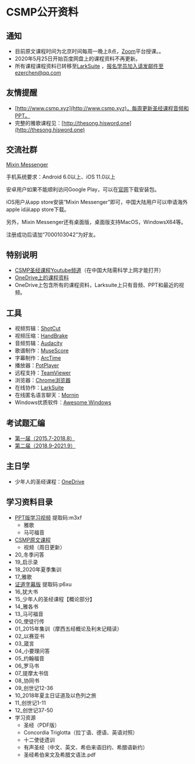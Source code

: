 # CSMP公开资料

## 通知

* 目前原文课程时间为北京时间每周一晚上8点，[Zoom](/zoom.md)平台授课。。
* 2020年5月25日开始百度网盘上的课程资料不再更新。
* 所有课程课程资料已转移至[LarkSuite](https://www.larksuite.com/download) ，报名学员加入请发邮件至ezerchen@qq.com

## 友情提醒

* [http://www.csmp.xyz](http://www.csmp.xyz)，每周更新圣经课程音频和PPT。
* 完整的雅歌课程见：[http://thesong.hisword.one](http://thesong.hisword.one)

## 交流社群

[Mixin Messenger](https://mixin.one/messenger)

手机系统要求：Android 6.0以上、iOS 11.0以上

安卓用户如果不能顺利访问Google Play，可以在[官网](https://mixin.one/messenger)下载安装包。

iOS用户从app store安装“Mixin Messenger”即可，中国大陆用户可以申请海外apple id从app store下载。

另外，Mixin Messenger还有桌面版，桌面版支持MacOS，WindowsX64等。

注册成功后请加“7000103042”为好友。

## 特别说明

* [CSMP圣经课程Youtube频道](https://www.youtube.com/channel/UC2MgB-upjmPWAP_p7hdk_MQ)（在中国大陆需科学上网才能打开）
* [OneDrive上的课程资料](https://1drv.ms/f/s!AgnuHY2oXaZp_HPkjxIc4fSR_hRc)
* OneDrive上包含所有的课程资料，Larksuite上只有音频、PPT和最近的视频。

## 工具

* 视频剪辑：[ShotCut](https://shotcut.org/)
* 视频压缩：[HandBrake](https://handbrake.fr/)
* 音频剪辑：[Audacity](https://www.audacityteam.org/)
* 歌谱制作：[MuseScore](https://musescore.org/)
* 字幕制作：[ArcTime](https://www.arctime.cn/)
* 播放器：[PotPlayer](https://potplayer.daum.net/)
* 远程支持：[TeamViewer](https://www.teamviewer.com/)
* 浏览器：[Chrome浏览器](https://dl.pconline.com.cn/download/51614.html)
* 在线协作：[LarkSuite](https://www.larksuite.com/download)
* 在线匿名语言聊天：[Mornin](https://mornin.fm)
* Windows优质软件：[Awesome Windows](https://github.com/Awesome-Windows/Awesome/blob/master/README-cn.md)

## 考试题汇编

* [第一届（2015.7-2018.8）](./csmp-exam-1st.md)  
* [第二届（2018.9-2021.9）](./csmp-exam-2nd.md)  

## 主日学

* 少年人的圣经课程：[OneDrive](https://1drv.ms/u/s!AgnuHY2oXaZpgbYlM2JSVvocUY-E9g?e=08qicA)

## 学习资料目录

* [PPT版学习视频](https://pan.baidu.com/s/1XvIRHxzyavBoJVxo_9TlYA) 提取码:m3xf
  * 雅歌
  * 马可福音
* [CSMP原文课程](https://pan.baidu.com/s/1ZPt9z9TC-e0gKSqs6PsrFw)
  * 视频（周日更新）
* 20_冬季问答
* 19_启示录
* 18_2020年夏季集训
* 17_雅歌
* [证道字幕版](https://pan.baidu.com/s/19Y_vRgGvRRwGkzNMPLCR1g) 提取码:p6xu
* 16_犹大书
* 15_少年人的圣经课程【概论部分】
* 14_雅各书
* 13_马可福音
* 00_使徒行传
* 01_2015年集训（摩西五经概论及利未记精读）
* 02_以赛亚书
* 03_箴言
* 04_小要理问答
* 05_约翰福音
* 06_罗马书
* 07_提摩太书信
* 08_协同书
* 09_创世记12-36
* 10_2018年夏主日证道及以色列之旅
* 11_创世记1-11
* 12_创世记37-50
* 学习资源
  * 圣经（PDF版）
  * Concordia Triglotta（拉丁语、德语、英语对照）
  * 十二使徒遗训
  * 有声圣经（中文、英文、希伯来语旧约、希腊语新约）
  * 圣经希伯来文及希腊文语法.pdf
